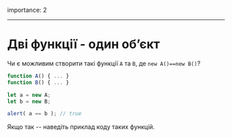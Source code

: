importance: 2

---

# Дві функції - один об’єкт

Чи є можливим створити такі функції `A` та `B`, де `new A()==new B()`?

```js no-beautify
function A() { ... }
function B() { ... }

let a = new A;
let b = new B;

alert( a == b ); // true
```

Якщо так -- наведіть приклад коду таких функцій.
